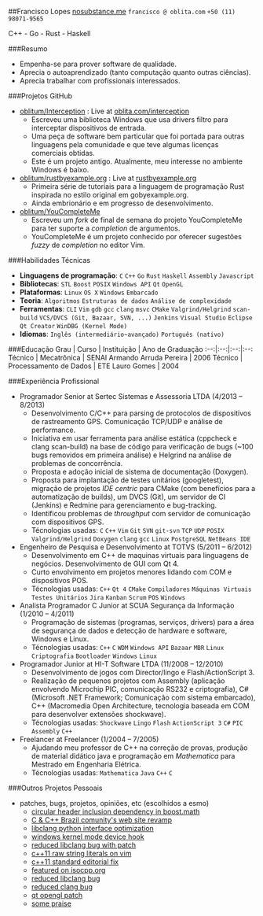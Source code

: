##Francisco Lopes
[nosubstance.me](nosubstance.me) `francisco @ oblita.com` `+50 (11) 98071-9565`

C++ - Go - Rust - Haskell

###Resumo
* Empenha-se para prover software de qualidade.
* Aprecia o autoaprendizado (tanto computação quanto outras ciências).
* Aprecia trabalhar com profissionais interessados.

###Projetos GitHub
* [oblitum/Interception](http://github.com/oblitum/Interception) : Live at [oblita.com/interception](http://oblita.com/interception)
    - Escreveu uma biblioteca Windows que usa drivers filtro para interceptar dispositivos de entrada.
    - Uma peça de software bem particular que foi portada para outras linguagens pela comunidade e que teve algumas licenças comerciais obtidas.
    - Este é um projeto antigo. Atualmente, meu interesse no ambiente Windows é baixo.
* [oblitum/rustbyexample.org](http://github.com/oblitum/rustbyexample.org) : Live at [rustbyexample.org](http://rustbyexample.org)
    - Primeira série de tutoriais para a linguagem de programação Rust inspirada no estilo original em gobyexample.org.
    - Ainda embrionário e em progresso de desenvolvimento.
* [oblitum/YouCompleteMe](http://github.com/oblitum/YouCompleteMe)
    - Escreveu um _fork_ de final de semana do projeto YouCompleteMe para ter suporte a _completion_ de argumentos.
    - YouCompleteMe é um projeto conhecido por oferecer sugestões _fuzzy_ de _completion_ no editor Vim.

###Habilidades Técnicas
* **Linguagens de programação**: `C` `C++` `Go` `Rust` `Haskell` `Assembly` `Javascript` 
* **Bibliotecas**: `STL` `Boost` `POSIX` `Windows API` `Qt` `OpenGL` 
* **Plataformas**: `Linux` `OS X` `Windows` `Embarcado` 
* **Teoria**: `Algoritmos` `Estruturas de dados` `Análise de complexidade` 
* **Ferramentas**: `CLI` `Vim` `gdb` `gcc` `clang` `msvc` `CMake` `Valgrind/Helgrind` `scan-build` `VCS/DVCS (Git, Bazaar, SVN, ...)` `Jenkins` `Visual Studio` `Eclipse` `Qt Creator` `WinDBG (Kernel Mode)` 
* **Idiomas**: `Inglês (intermediário~avançado)` `Português (nativo)` 

###Educação
Grau | Curso | Instituição | Ano de Graduação
:--:|:--:|:--:|:--:
Técnico | Mecatrônica | SENAI Armando Arruda Pereira | 2006
Técnico | Processamento de Dados | ETE Lauro Gomes | 2004


###Experiência Profissional
* Programador Senior at Sertec Sistemas e Assessoria LTDA (4/2013 – 8/2013)
    - Desenvolvimento C/C++ para parsing de protocolos de dispositivos de rastreamento GPS. Comunicação TCP/UDP e análise de performance.
    - Iniciativa em usar ferramenta para análise estática (cppcheck e clang scan-build) na base de código para verificação de bugs (~100 bugs removidos em primeira análise) e Helgrind na análise de problemas de concorrência.
    - Proposta e adoção inicial de sistema de documentação (Doxygen).
    - Proposta para implantação de testes unitários (googletest), migração de projetos _IDE centric_ para CMake (com benefícios para a automatização de builds), um DVCS (Git), um servidor de CI (Jenkins) e Redmine para gerenciamento e bug-tracking.
    - Identificou problemas de _throughput_ com servidor de comunicação com  dispositivos GPS.
    - Técnologias usadas: `C` `C++` `Vim` `Git` `SVN` `git-svn` `TCP` `UDP` `POSIX` `Valgrind/Helgrind` `Doxygen` `clang` `gcc` `Linux` `PostgreSQL` `NetBeans IDE` 
* Engenheiro de Pesquisa e Desenvolvimento at TOTVS (5/2011 – 6/2012)
    - Desenvolvimento em C++ de maquinas virtuais para linguagens de negócios. Desenvolvimento de GUI com Qt 4.
    - Curto envolvimento em projetos menores lidando com COM e dispositivos POS.
    - Técnologias usadas: `C++` `Qt 4` `CMake` `Compiladores` `Máquinas Virtuais` `Testes Unitários` `Jira` `Kanban` `Scrum` `POS` `Windows` 
* Analista Programador C Junior at SCUA Segurança da Informação (1/2010 – 4/2011)
    - Programação de sistemas (programas, serviços, drivers) para a área de segurança de dados e detecção de hardware e software, Windows e Linux.
    - Técnologias usadas: `C++` `C` `WDM` `Windows API` `Bazaar` `MBR` `Linux` `Criptografia` `Bootloader` `Windows` `Linux` 
* Programador Junior at HI-T Software LTDA (11/2008 – 12/2010)
    - Desenvolvimento de jogos com Director/lingo e Flash/ActionScript 3.
    - Realização de pequenos projetos com Assembly (aplicação envolvendo Microchip PIC, comunicação RS232 e criptografia), C# (Microsoft .NET Framework; Comunicação com sistema embarcado), C++ (Macromedia Open Architecture, tecnologia baseada em COM para desenvolver extensões shockwave).
    - Técnologias usadas: `Shockwave` `Lingo` `Flash` `ActionScript 3` `C#` `PIC` `Assembly` `C++` 
* Freelancer at Freelancer (1/2004 – 7/2005)
    - Ajudando meu professor de C++ na correção de provas, produção de material didático java e programação em _Mathematica_ para Mestrado em Engenharia Elétrica.
    - Técnologias usadas: `Mathematica` `Java` `C++` `C` 

###Outros Projetos Pessoais
* patches, bugs, projetos, opiniões, etc (escolhidos a esmo)
    - [circular header inclusion dependency in boost.math](https://svn.boost.org/trac/boost/ticket/7999)
    - [C &amp; C++ Brazil comunity's web site revamp     ](http://ccppbrasil.github.io/about/)
    - [libclang python interface optimization            ](http://lists.cs.uiuc.edu/pipermail/cfe-commits/Week-of-Mon-20120813/062759.html)
    - [windows kernel mode device hook                   ](http://oblita.com/interception.html)
    - [reduced libclang bug with patch                   ](http://llvm.org/bugs/show_bug.cgi?id=13699)
    - [c++11 raw string literals on vim                  ](https://github.com/vim-jp/cpp-vim/pull/14)
    - [c++11 standard editorial fix                      ](https://github.com/cplusplus/draft/pull/37)
    - [featured on isocpp.org                            ](http://isocpp.org/blog/2014/01/special-chars)
    - [reduced libclang bug                              ](http://llvm.org/bugs/show_bug.cgi?id=13616)
    - [reduced clang bug                                 ](http://llvm.org/bugs/show_bug.cgi?id=14486)
    - [qt opengl patch                                   ](https://bugreports.qt-project.org/browse/QTBUG-13503)
    - [some praise                                       ](https://github.com/Valloric/YouCompleteMe/issues/669#issuecomment-31697627)







